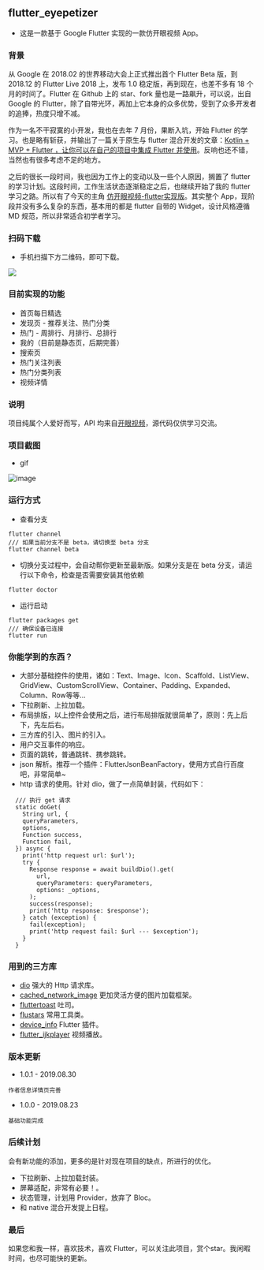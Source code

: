 ## flutter_eyepetizer

- 这是一款基于 Google Flutter 实现的一款仿开眼视频 App。

### 背景

从 Google 在 2018.02 的世界移动大会上正式推出首个 Flutter Beta 版，到 2018.12 的 Flutter Live 2018 上，发布 1.0 稳定版，再到现在，也差不多有 18 个月的时间了。Flutter 在 Github 上的 star、fork 量也是一路飙升，可以说，出自 Google 的 Flutter，除了自带光环，再加上它本身的众多优势，受到了众多开发者的追捧，热度只增不减。

作为一名不干寂寞的小开发，我也在去年 7 月份，果断入坑，开始 Flutter 的学习。也是略有斩获，并输出了一篇关于原生与 flutter 混合开发的文章：[Kotlin + MVP + Flutter ，让你可以在自己的项目中集成 Flutter 并使用](https://juejin.im/post/5b75491ef265da283719d0e7)。反响也还不错，当然也有很多考虑不足的地方。

之后的很长一段时间，我也因为工作上的变动以及一些个人原因，搁置了 flutter 的学习计划。这段时间，工作生活状态逐渐稳定之后，也继续开始了我的 flutter 学习之路。所以有了今天的主角 [仿开眼视频-flutter实现版](https://github.com/JD-CP/flutter_eyepetizer)。其实整个 App，现阶段并没有多么复杂的东西，基本用的都是 flutter 自带的 Widget，设计风格遵循 MD 规范，所以非常适合初学者学习。

### 扫码下载

- 手机扫描下方二维码，即可下载。

![](https://user-gold-cdn.xitu.io/2019/8/23/16cbca072afa5b81?w=234&h=234&f=png&s=3800)

### 目前实现的功能

- 首页每日精选
- 发现页 - 推荐关注、热门分类
- 热门 - 周排行、月排行、总排行
- 我的（目前是静态页，后期完善）
- 搜索页
- 热门关注列表
- 热门分类列表
- 视频详情

### 说明

项目纯属个人爱好而写，API 均来自[开眼视频](https://www.kaiyanapp.com/)，源代码仅供学习交流。

### 项目截图

- gif

![image](https://github.com/JD-CP/flutter_eyepetizer/blob/master/gif/gif_eyepetizer.gif)

### 运行方式

- 查看分支

```
flutter channel
/// 如果当前分支不是 beta，请切换至 beta 分支
flutter channel beta
```
- 切换分支过程中，会自动帮你更新至最新版。如果分支是在 beta 分支，请运行以下命令，检查是否需要安装其他依赖

```
flutter doctor
```
- 运行启动

```
flutter packages get
/// 确保设备已连接
flutter run
```

### 你能学到的东西？

- 大部分基础控件的使用，诸如：Text、Image、Icon、Scaffold、ListView、GridView、CustomScrollView、Container、Padding、Expanded、Column、Row等等...
- 下拉刷新、上拉加载。
- 布局排版，以上控件会使用之后，进行布局排版就很简单了，原则：先上后下，先左后右。
- 三方库的引入、图片的引入。
- 用户交互事件的响应。
- 页面的跳转，普通跳转、携参跳转。
- json 解析。推荐一个插件：FlutterJsonBeanFactory，使用方式自行百度吧，非常简单~
- http 请求的使用。针对 dio，做了一点简单封装，代码如下：

```
  /// 执行 get 请求
  static doGet(
    String url, {
    queryParameters,
    options,
    Function success,
    Function fail,
  }) async {
    print('http request url: $url');
    try {
      Response response = await buildDio().get(
        url,
        queryParameters: queryParameters,
        options: _options,
      );
      success(response);
      print('http response: $response');
    } catch (exception) {
      fail(exception);
      print('http request fail: $url --- $exception');
    }
  }
```

### 用到的三方库

- [dio](https://github.com/flutterchina/dio)  强大的 Http 请求库。
- [cached_network_image](https://github.com/renefloor/flutter_cached_network_image)  更加灵活方便的图片加载框架。
- [fluttertoast](https://github.com/PonnamKarthik/FlutterToast) 吐司。
- [flustars](https://github.com/Sky24n/flustars)  常用工具类。
- [device_info](https://github.com/flutter/plugins) Flutter 插件。
- [flutter_ijkplayer](https://github.com/CaiJingLong/flutter_ijkplayer) 视频播放。

### 版本更新

- 1.0.1 - 2019.08.30

```
作者信息详情页完善
```

- 1.0.0 - 2019.08.23

```
基础功能完成
```

### 后续计划

会有新功能的添加，更多的是针对现在项目的缺点，所进行的优化。

- 下拉刷新、上拉加载封装。
- 屏幕适配，非常有必要！。
- 状态管理，计划用 Provider，放弃了 Bloc。
- 和 native 混合开发提上日程。

### 最后

如果您和我一样，喜欢技术，喜欢 Flutter，可以关注此项目，赏个star。我闲暇时间，也尽可能快的更新。
